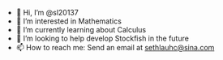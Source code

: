 - 👋 Hi, I’m @sl20137
- 👀 I’m interested in Mathematics
- 🌱 I’m currently learning about Calculus
- 💞️ I’m looking to help develop Stockfish in the future
- 📫 How to reach me: Send an email at sethlauhc@sina.com

<!---
sl20137/sl20137 is a ✨ special ✨ repository because its `README.md` (this file) appears on your GitHub profile.
You can click the Preview link to take a look at your changes.
--->

